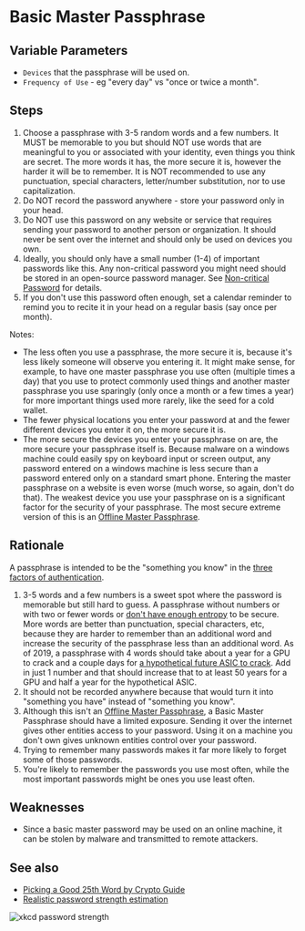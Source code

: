 # Basic Master Passphrase

## Variable Parameters

* `Devices` that the passphrase will be used on.
* `Frequency of Use` - eg "every day" vs "once or twice a month". 

## Steps

1. Choose a passphrase with 3-5 random words and a few numbers. It MUST be memorable to you but should NOT use words that are meaningful to you or associated with your identity, even things you think are secret. The more words it has, the more secure it is, however the harder it will be to remember. It is NOT recommended to use any punctuation, special characters, letter/number substitution, nor to use capitalization.
2. Do NOT record the password anywhere - store your password only in your head.
3. Do NOT use this password on any website or service that requires sending your password to another person or organization. It should never be sent over the internet and should only be used on devices you own.
4. Ideally, you should only have a small number (1-4) of important passwords like this. Any non-critical password you might need should be stored in an open-source password manager. See [Non-critical Password](Non-critical-Password.md) for details.
5. If you don't use this password often enough, set a calendar reminder to remind you to recite it in your head on a regular basis (say once per month).

Notes:

* The less often you use a passphrase, the more secure it is, because it's less likely someone will observe you entering it. It might make sense, for example, to have one master passphrase you use often (multiple times a day) that you use to protect commonly used things and another master passphrase you use sparingly (only once a month or a few times a year) for more important things used more rarely, like the seed for a cold wallet.
* The fewer physical locations you enter your password at and the fewer different devices you enter it on, the more secure it is. 
* The more secure the devices you enter your passphrase on are, the more secure your passphrase itself is. Because malware on a windows machine could easily spy on keyboard input or screen output, any password entered on a windows machine is less secure than a password entered only on a standard smart phone. Entering the master passphrase on a website is even worse (much worse, so again, don't do that). The weakest device you use your passphrase on is a significant factor for the security of your passphrase. The most secure extreme version of this is an [Offline Master Passphrase](Offline-Master-Passphrase.md).

## Rationale

A passphrase is intended to be the "something you know" in the [three factors of authentication](http://www.pearsonitcertification.com/articles/article.aspx?p=1718488).

1. 3-5 words and a few numbers is a sweet spot where the password is memorable but still hard to guess. A passphrase without numbers or with two or fewer words or [don't have enough entropy](https://protonmail.com/blog/protonmail-com-blog-password-vs-passphrase/) to be secure. More words are better than punctuation, special characters, etc, because they are harder to remember than an additional word and increase the security of the passphrase less than an additional word. As of 2019, a passphrase with 4 words should take about a year for a GPU to crack and a couple days for [a hypothetical future ASIC to crack](https://coldbit.com/can-bip-39-passphrase-be-cracked/). Add in just 1 number and that should increase that to at least 50 years for a GPU and half a year for the hypothetical ASIC.
2. It should not be recorded anywhere because that would turn it into "something you have" instead of "something you know".
3. Although this isn't an [Offline Master Passphrase](Offline-Master-Passphrase.md), a Basic Master Passphrase should have a limited exposure. Sending it over the internet gives other entities access to your password. Using it on a machine you don't own gives unknown entities control over your password.
4. Trying to remember many passwords makes it far more likely to forget some of those passwords.
5. You're likely to remember the passwords you use most often, while the most important passwords might be ones you use least often.

## Weaknesses

* Since a basic master password may be used on an online machine, it can be stolen by malware and transmitted to remote attackers.

## See also

* [Picking a Good 25th Word by Crypto Guide](https://www.youtube.com/watch?v=nhjq_1J0EbU&feature=youtu.be)
* [Realistic password strength estimation](https://blogs.dropbox.com/tech/2012/04/zxcvbn-realistic-password-strength-estimation/)

![xkcd password strength](https://imgs.xkcd.com/comics/password_strength.png)